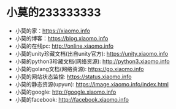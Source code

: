 
# 小莫的233333333
- 小莫的家：https://xiaomo.info
- 小莫的博客：https://blog.xiaomo.info
- 小莫的在线pc: http://online.xiaomo.info
- 小莫的unity珍藏文档(出自unity官方): https://unity.xiaomo.info
- 小莫的python3珍藏文档(网络资源): http://python3.xiaomo.info
- 小莫的golang文档(网络资源): https://go.xiaomo.info
- 小莫的网站状态监控: https://status.xiaomo.info
- 小莫的静态资源(upyun): https://image.xiaomo.info/index.html
- 小莫的google: http://google.xiaomo.info
- 小莫的facebook: http://facebook.xiaomo.info

